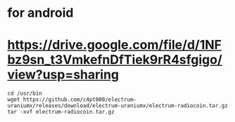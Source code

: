 

# for android
# https://drive.google.com/file/d/1NFbz9sn_t3VmkefnDfTiek9rR4sfgigo/view?usp=sharing

```
cd /usr/bin
wget https://github.com/c4pt000/electrum-uraniumx/releases/download/electrum-uraniumx/electrum-radiocoin.tar.gz
tar -xvf electrum-radiocoin.tar.gz
```
